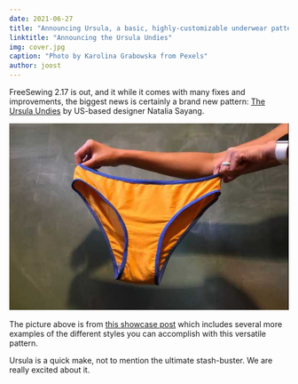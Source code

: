 ```yaml
---
date: 2021-06-27
title: "Announcing Ursula, a basic, highly-customizable underwear pattern"
linktitle: "Announcing the Ursula Undies"
img: cover.jpg
caption: "Photo by Karolina Grabowska from Pexels"
author: joost
---
```


FreeSewing 2.17 is out, and it while it comes with many fixes and improvements, the biggest news is certainly a brand new pattern: [The Ursula Undies](/designs/ursula/) by US-based designer Natalia Sayang.

![Example of a default Ursula](example.jpg)

The picture above is from [this showcase post](/showcase/ursula-test-pairs/) which includes several more examples of the different styles you can accomplish with this versatile pattern.

Ursula is a quick make, not to mention the ultimate stash-buster. We are really excited about it.
